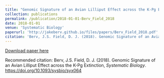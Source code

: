 ```yaml
---
title: "Genomic Signature of an Avian Lilliput Effect across the K-Pg Extinction"
collection: publications
permalink: /publication/2018-01-01-Berv_Field_2018
date: 2018-01-01
venue: 'Systematic Biology'
paperurl: 'http://jakeberv.github.io/files/papers/Berv_Field_2018.pdf'
citation: 'Berv, J.S. Field, D. J. (2018). Genomic Signature of an Avian Lilliput Effect across the K-Pg Extinction, <i>Systematic Biology</i>. https://doi.org/10.1093/sysbio/syx064'
---
```

[Download paper here](http://jakeberv.github.io/files/papers/Berv_Field_2018.pdf)

Recommended citation: Berv, J.S. Field, D. J. (2018). Genomic Signature of an Avian Lilliput Effect across the K-Pg Extinction, <i>Systematic Biology</i>. https://doi.org/10.1093/sysbio/syx064